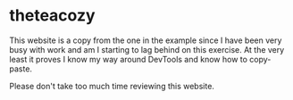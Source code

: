 # theteacozy

This website is a copy from the one in the example since I have been very busy with work and am I starting to lag behind on this exercise. At the very least it proves I know my way around DevTools and know how to copy-paste.

Please don't take too much time reviewing this website.